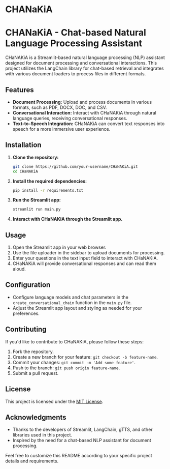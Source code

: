 # CHANaKiA
# CHANaKiA - Chat-based Natural Language Processing Assistant

CHaNAKiA is a Streamlit-based natural language processing (NLP) assistant designed for document processing and conversational interactions. This project utilizes the LangChain library for chat-based retrieval and integrates with various document loaders to process files in different formats.

## Features

- **Document Processing:** Upload and process documents in various formats, such as PDF, DOCX, DOC, and CSV.
- **Conversational Interaction:** Interact with CHaNAKiA through natural language queries, receiving conversational responses.
- **Text-to-Speech Integration:** CHaNAKiA can convert text responses into speech for a more immersive user experience.

## Installation

1. **Clone the repository:**

    ```bash
    git clone https://github.com/your-username/CHaNAKiA.git
    cd CHaNAKiA
    ```

2. **Install the required dependencies:**

    ```bash
    pip install -r requirements.txt
    ```

3. **Run the Streamlit app:**

    ```bash
    streamlit run main.py
    ```

4. **Interact with CHaNAKiA through the Streamlit app.**

## Usage

1. Open the Streamlit app in your web browser.
2. Use the file uploader in the sidebar to upload documents for processing.
3. Enter your questions in the text input field to interact with CHaNAKiA.
4. CHaNAKiA will provide conversational responses and can read them aloud.

## Configuration

- Configure language models and chat parameters in the `create_conversational_chain` function in the `main.py` file.
- Adjust the Streamlit app layout and styling as needed for your preferences.

## Contributing

If you'd like to contribute to CHaNAKiA, please follow these steps:

1. Fork the repository.
2. Create a new branch for your feature: `git checkout -b feature-name`.
3. Commit your changes: `git commit -m 'Add some feature'`.
4. Push to the branch: `git push origin feature-name`.
5. Submit a pull request.

## License

This project is licensed under the [MIT License](LICENSE).

## Acknowledgments

- Thanks to the developers of Streamlit, LangChain, gTTS, and other libraries used in this project.
- Inspired by the need for a chat-based NLP assistant for document processing.

Feel free to customize this README according to your specific project details and requirements.

